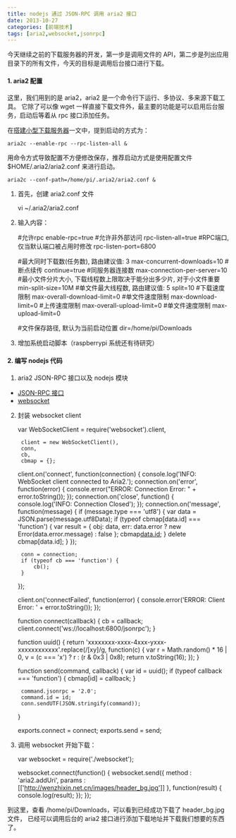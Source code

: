 ```yaml
---
title: nodejs 通过 JSON-RPC 调用 aria2 接口
date: 2013-10-27
categories: [前端技术]
tags: [aria2,websocket,jsonrpc]
---
```


今天继续之前的下载服务器的开发，第一步是调用文件的 API，第二步是列出应用目录下的所有文件，今天的目标是调用后台接口进行下载。

#### 1. aria2 配置

这里，我们用到的是 aria2，aria2 是一个命令行下运行、多协议、多来源下载工具。
它除了可以像 wget 一样直接下载文件外，最主要的功能是可以启用后台服务，启动后等着从 rpc 接口添加任务。

在[搭建小型下载服务器](/2013/07/01/raspberry-server)一文中，提到启动的方式为：

    aria2c --enable-rpc --rpc-listen-all &

用命令方式导致配置不方便修改保存，推荐启动方式是使用配置文件 $HOME/.aria2/aria2.conf 来进行启动。

    aria2c --conf-path=/home/pi/.aria2/aria2.conf &

1) 首先，创建 aria2.conf 文件

    vi ~/.aria2/aria2.conf

2) 输入内容：

    #允许rpc
    enable-rpc=true
    #允许非外部访问
    rpc-listen-all=true
    #RPC端口, 仅当默认端口被占用时修改
    rpc-listen-port=6800

    #最大同时下载数(任务数), 路由建议值: 3
    max-concurrent-downloads=10
    #断点续传
    continue=true
    #同服务器连接数
    max-connection-per-server=10
    #最小文件分片大小, 下载线程数上限取决于能分出多少片, 对于小文件重要
    min-split-size=10M
    #单文件最大线程数, 路由建议值: 5
    split=10
    #下载速度限制
    max-overall-download-limit=0
    #单文件速度限制
    max-download-limit=0
    #上传速度限制
    max-overall-upload-limit=0
    #单文件速度限制
    max-upload-limit=0

    #文件保存路径, 默认为当前启动位置
    dir=/home/pi/Downloads

3) 增加系统启动脚本（raspberrypi 系统还有待研究）

#### 2. 编写 nodejs 代码

1) aria2 JSON-RPC 接口以及 nodejs 模块

* [JSON-RPC 接口](http://manpages.ubuntu.com/manpages/oneiric/ru/man1/aria2c.1.html)
* [websocket](https://github.com/Worlize/WebSocket-Node)

2) 封装 websocket client

    var WebSocketClient = require('websocket').client,

        client = new WebSocketClient(),
        conn,
        cb,
        cbmap = {};

    client.on('connect', function(connection) {
        console.log('INFO: WebSocket client connected to Aria2.');
        connection.on('error', function(error) {
            console.error("ERROR: Connection Error: " + error.toString());
        });
        connection.on('close', function() {
            console.log('INFO: Connection Closed');
        });
        connection.on('message', function(message) {
            if (message.type === 'utf8') {
                var data = JSON.parse(message.utf8Data);
                if (typeof cbmap[data.id] === 'function') {
                    var result = {
                        obj: data,
                        err: data.error ? new Error(data.error.message) : false
                    };
                    cbmap[data.id](result);
                }
                delete cbmap[data.id];
            }
        });

        conn = connection;
        if (typeof cb === 'function') {
            cb();
        }
    });

    client.on('connectFailed', function(error) {
        console.error('ERROR: Client Error: ' + error.toString());
    });

    function connect(callback) {
        cb = callback;
        client.connect('ws://localhost:6800/jsonrpc');
    }

    function uuid() {
        return 'xxxxxxxx-xxxx-4xxx-yxxx-xxxxxxxxxxxx'.replace(/[xy]/g, function(c) {
            var r = Math.random() * 16 | 0, v = (c === 'x') ? r : (r & 0x3 | 0x8);
            return v.toString(16);
        });
    }

    function send(command, callback) {
        var id = uuid();
        if (typeof callback === 'function') {
            cbmap[id] = callback;
        }

        command.jsonrpc = '2.0';
        command.id = id;
        conn.sendUTF(JSON.stringify(command));
    }

    exports.connect = connect;
    exports.send = send;

3) 调用 websocket 开始下载：

    var websocket = require('./websocket');

    websocket.connect(function() {
        websocket.send({
            method : 'aria2.addUri',
            params : [['http://wenzhixin.net.cn/images/header_bg.jpg']]
        }, function(result) {
            console.log(result);
        });
    });

到这里，查看 /home/pi/Downloads，可以看到已经成功下载了 header_bg.jpg 文件，
已经可以调用后台的 aria2 接口进行添加下载地址并下载我们想要的东西了。
